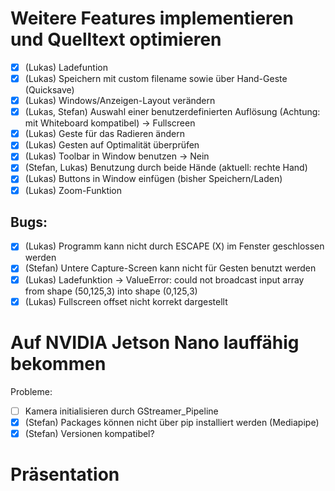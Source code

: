 # Weitere Features implementieren und Quelltext optimieren
- [x] (Lukas) Ladefuntion
- [x] (Lukas) Speichern mit custom filename sowie über Hand-Geste (Quicksave)
- [x] (Lukas) Windows/Anzeigen-Layout verändern
- [x] (Lukas, Stefan) Auswahl einer benutzerdefinierten Auflösung (Achtung: mit Whiteboard kompatibel) -> Fullscreen
- [x] (Lukas) Geste für das Radieren ändern
- [x] (Lukas) Gesten auf Optimalität überprüfen
- [x] (Lukas) Toolbar in Window benutzen -> Nein
- [x] (Stefan, Lukas) Benutzung durch beide Hände (aktuell: rechte Hand)
- [x] (Lukas) Buttons in Window einfügen (bisher Speichern/Laden)
- [x] (Lukas) Zoom-Funktion
	
## Bugs:
- [x] (Lukas) Programm kann nicht durch ESCAPE (X) im Fenster geschlossen werden
- [x] (Stefan) Untere Capture-Screen kann nicht für Gesten benutzt werden
- [x] (Lukas) Ladefunktion -> ValueError: could not broadcast input array from shape (50,125,3) into shape (0,125,3)
- [x] (Lukas) Fullscreen offset nicht korrekt dargestellt

# Auf NVIDIA Jetson Nano lauffähig bekommen
Probleme:
- [ ] Kamera initialisieren durch GStreamer_Pipeline
- [x] (Stefan) Packages können nicht über pip installiert werden (Mediapipe)
- [x] (Stefan) Versionen kompatibel?

# Präsentation
